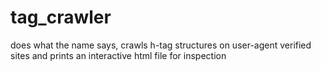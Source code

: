 # tag_crawler
does what the name says, crawls h-tag structures on user-agent 
verified sites and prints an interactive html file for inspection
